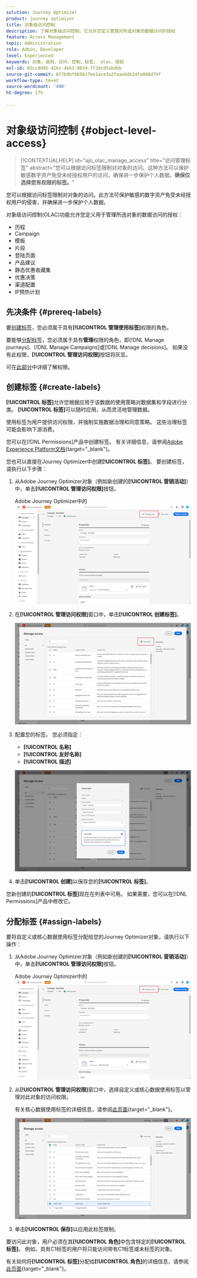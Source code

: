 ```yaml
---
solution: Journey Optimizer
product: journey optimizer
title: 对象级访问控制
description: 了解对象级访问控制，它允许您定义管理对所选对象的数据访问的授权
feature: Access Management
topic: Administration
role: Admin, Developer
level: Experienced
keywords: 对象，级别，访问，控制，标签， olac，授权
exl-id: 02ccdd95-426c-4b61-9834-7f2dcd5abdbb
source-git-commit: 6f7b9bfb65617ee1ace3a2faaebdb24fa068d74f
workflow-type: tm+mt
source-wordcount: '480'
ht-degree: 17%

---
```


# 对象级访问控制 {#object-level-access}

>[!CONTEXTUALHELP]
>id="ajo_olac_manage_access"
>title="访问管理标签"
>abstract="您可以根据访问标签限制对对象的访问。这种方法可以保护敏感数字资产免受未经授权用户的访问，确保进一步保护个人数据。**确保仅选择您有权限的标签。**"

您可以根据访问标签限制对对象的访问。此方法可保护敏感的数字资产免受未经授权用户的侵害，并确保进一步保护个人数据。

对象级访问控制(OLAC)功能允许您定义用于管理所选对象的数据访问的授权：

* 历程
* Campaign
* 模板
* 片段
* 登陆页面
* 产品建议
* 静态优惠收藏集
* 优惠决策
* 渠道配置
* IP预热计划


## 先决条件 {#prereq-labels}

要[创建标签](#create-labels)，您必须属于具有&#x200B;**[!UICONTROL 管理使用标签]**&#x200B;权限的角色。

要能够[分配标签](#assign-labels)，您必须属于具有&#x200B;**管理**&#x200B;权限的角色，即[!DNL Manage journeys]、[!DNL Manage Campaigns]或[!DNL Manage decisions]。 如果没有此权限，**[!UICONTROL 管理访问权限]**&#x200B;按钮将灰显。

可在[此部分](../administration/permissions.md)中详细了解权限。

## 创建标签 {#create-labels}

**[!UICONTROL 标签]**&#x200B;允许您根据应用于该数据的使用策略对数据集和字段进行分类。 **[!UICONTROL 标签]**&#x200B;可以随时应用，从而灵活地管理数据。

使用标签为用户提供访问权限，并强制实施数据治理和同意策略。 这些治理标签可能会影响下游消费。

您可以在[!DNL Permissions]产品中创建标签。 有关详细信息，请参阅[Adobe Experience Platform文档](https://experienceleague.adobe.com/docs/experience-platform/access-control/abac/permissions-ui/labels.html){target="_blank"}。

您也可以直接在Journey Optimizer中创建&#x200B;**[!UICONTROL 标签]**。 要创建标签，请执行以下步骤：

1. 从Adobe Journey Optimizer对象（例如新创建的&#x200B;**[!UICONTROL 营销活动]**）中，单击&#x200B;**[!UICONTROL 管理访问权限]**&#x200B;按钮。

   Adobe Journey Optimizer中的![管理访问权限按钮](assets/olac_1.png)

1. 在&#x200B;**[!UICONTROL 管理访问权限]**&#x200B;窗口中，单击&#x200B;**[!UICONTROL 创建标签]**。

   ![](assets/olac_2.png)

1. 配置您的标签。 您必须指定：

   * **[!UICONTROL 名称]**
   * **[!UICONTROL 友好名称]**
   * **[!UICONTROL 描述]**

   ![标签配置字段](assets/olac_3.png)

1. 单击&#x200B;**[!UICONTROL 创建]**&#x200B;以保存您的&#x200B;**[!UICONTROL 标签]**。

您新创建的&#x200B;**[!UICONTROL 标签]**&#x200B;现在在列表中可用。 如果需要，您可以在[!DNL Permissions]产品中修改它。

## 分配标签 {#assign-labels}

要将自定义或核心数据使用标签分配给您的Journey Optimizer对象，请执行以下操作：

1. 从Adobe Journey Optimizer对象（例如新创建的&#x200B;**[!UICONTROL 营销活动]**）中，单击&#x200B;**[!UICONTROL 管理访问权限]**&#x200B;按钮。

   Adobe Journey Optimizer中的![管理访问权限按钮](assets/olac_1.png)

1. 从&#x200B;**[!UICONTROL 管理访问权限]**&#x200B;窗口中，选择自定义或核心数据使用标签以管理对此对象的访问权限。

   有关核心数据使用标签的详细信息，请参阅[此页面](https://experienceleague.adobe.com/docs/experience-platform/data-governance/labels/reference.html){target="_blank"}。

   ![](assets/olac_4.png)

1. 单击&#x200B;**[!UICONTROL 保存]**&#x200B;以应用此标签限制。

要访问此对象，用户必须在其&#x200B;**[!UICONTROL 角色]**&#x200B;中包含特定的&#x200B;**[!UICONTROL 标签]**。 例如，具有C1标签的用户将只能访问带有C1标签或未标签的对象。

有关如何将&#x200B;**[!UICONTROL 标签]**&#x200B;分配给&#x200B;**[!UICONTROL 角色]**&#x200B;的详细信息，请参阅[此页面](https://experienceleague.adobe.com/docs/experience-platform/access-control/abac/permissions-ui/permissions.html#manage-labels-for-a-role){target="_blank"}。
